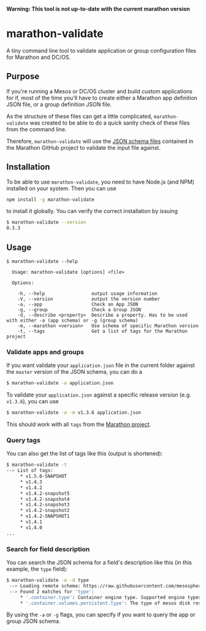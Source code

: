 **Warning: This tool is not up-to-date with the current marathon version**

# marathon-validate

A tiny command line tool to validate application or group configuration files for Marathon and DC/OS.
 
## Purpose

If you're running a Mesos or DC/OS cluster and build custom applications for if, most of the time you'll have to create either a Marathon app definition JSON file, or a group definition JSON file.

As the structure of these files can get a little complicated, `marathon-validate` was created to be able to do a quick sanity check of these files from the command line.

Therefore, `marathon-validate` will use the [JSON schema files](https://github.com/mesosphere/marathon/tree/master/docs/docs/rest-api/public/api/v2/schema) contained in the Marathon GitHub project to validate the input file against.

## Installation

To be able to use `marathon-validate`, you need to have Node.js (and NPM) installed on your system. Then you can use

```bash
npm install -g marathon-validate
```

to install it globally. You can verify the correct installation by issuing 

```bash
$ marathon-validate --version
0.3.3
```

## Usage

```
$ marathon-validate --help

  Usage: marathon-validate [options] <file>

  Options:

    -h, --help                 output usage information
    -V, --version              output the version number
    -a, --app                  Check an App JSON
    -g, --group                Check a Group JSON
    -d, --describe <property>  Describe a property. Has to be used with either -a (app schema) or -g (group schema)
    -m, --marathon <version>   Use schema of specific Marathon version
    -t, --tags                 Get a list of tags for the Marathon project
```

### Validate apps and groups

If you want validate your `application.json` file in the current folder against the `master` version of the JSON schema, you can do a 

```bash
$ marathon-validate -a application.json
```

To validate your `application.json` against a specific release version (e.g. `v1.3.6`), you can use

```bash
$ marathon-validate -a -m v1.3.6 application.json
```

This should work with all `tags` from the [Marathon project](https://api.github.com/repos/mesosphere/marathon/tags). 

### Query tags

You can also get the list of tags like this (output is shortened):

```bash
$ marathon-validate -t
--> List of tags:
     * v1.5.0-SNAPSHOT
     * v1.4.3
     * v1.4.2
     * v1.4.2-snapshot5
     * v1.4.2-snapshot4
     * v1.4.2-snapshot3
     * v1.4.2-snapshot2
     * v1.4.2-SNAPSHOT1
     * v1.4.1
     * v1.4.0
...
```

### Search for field description

You can search the JSON schema for a field's description like this (in this example, the `type` field):
 
```bash
$ marathon-validate -a -d type
 --> Loading remote schema: https://raw.githubusercontent.com/mesosphere/marathon/master/docs/docs/rest-api/public/api/v2/schema/AppDefinition.json
 --> Found 2 matches for 'type':
     * '.container.type': Container engine type. Supported engine types at the moment are DOCKER and MESOS.
     * '.container.volumes.persistent.type': The type of mesos disk resource to use; defaults to root
```

By using the `-a` or `-g` flags, you can specify if you want to query the app or group JSON schema.
